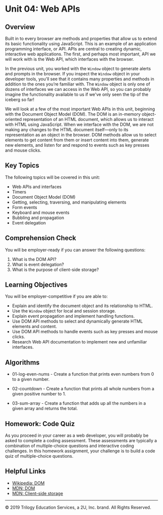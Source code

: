 # Unit 04: Web APIs

## Overview
Built in to every browser are methods and properties that allow us to extend its basic functionality using JavaScript. This is an example of an application programming interface, or API. APIs are central to creating dynamic, interactive web applications. The first, and perhaps most important, API we will work with is the Web API, which interfaces with the browser. 

In the previous unit, you worked with the `Window` object to generate alerts and prompts in the browser. If you inspect the `Window` object in your developer tools, you'll see that it contains many properties and methods in addition to the ones you’re familiar with. The `Window` object is only one of dozens of interfaces we can access in the Web API, so you can probably imagine the functionality available to us if we've only seen the tip of the iceberg so far!  

We will look at a few of the most important Web APIs in this unit, beginning with the Document Object Model (DOM). The DOM is an in-memory object-oriented representation of an HTML document, which allows us to interact with HTML using JavaScript. When we interface with the DOM, we are not making any changes to the HTML document itself—only to its representation as an object in the browser. DOM methods allow us to select elements to get content from them or insert content into them, generate new elements, and listen for and respond to events such as key presses and mouse clicks.


## Key Topics
The following topics will be covered in this unit:
* Web APIs and interfaces
* Timers
* Document Object Model (DOM)
* Getting, selecting, traversing, and manipulating elements
* Form events
* Keyboard and mouse events
* Bubbling and propagation
* Event delegation


## Comprehension Check
You will be employer-ready if you can answer the following questions:
1. What is the DOM API?
2. What is event delegation?
3. What is the purpose of client-side storage?


## Learning Objectives
You will be employer-competitive if you are able to:
* Explain and identify the document object and its relationship to HTML.
* Use the `Window` object for local and session storage.
* Explain event propagation and implement handling functions.
* Use DOM API methods to select and dynamically generate HTML elements and content.
* Use DOM API methods to handle events such as key presses and mouse clicks.
* Research Web API documentation to implement new and unfamiliar interfaces.

## Algorithms

* 01-log-even-nums - Create a function that prints even numbers from 0 to a given number.

* 02-countdown - Create a function that prints all whole numbers from a given positive number to 1.

* 03-sum-array - Create a function that adds up all the numbers in a given array and returns the total.

## Homework: Code Quiz
As you proceed in your career as a web developer, you will probably be asked to complete a coding assessment. These assessments are typically a combination of multiple-choice questions and interactive coding challenges. In this homework assignment, your challenge is to build a code quiz of multiple-choice questions.


## Helpful Links
* [Wikipedia: DOM](https://en.wikipedia.org/wiki/Document_Object_Model)
* [MDN: DOM](https://developer.mozilla.org/en-US/docs/Web/API/Document_Object_Model)
* [MDN: Client-side storage](https://developer.mozilla.org/en-US/docs/Learn/JavaScript/Client-side_web_APIs/Client-side_storage)


- - -
© 2019 Trilogy Education Services, a 2U, Inc. brand. All Rights Reserved.